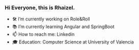 ### Hi Everyone, this is Rhaizel.  

- 🛠 I’m currently working on Role&Roll 
- 📚 I’m currently learning Angular and SpringBoot
- 📫 How to reach me: Linkedin
- 🎓 Education: Computer Science at University of Valencia

